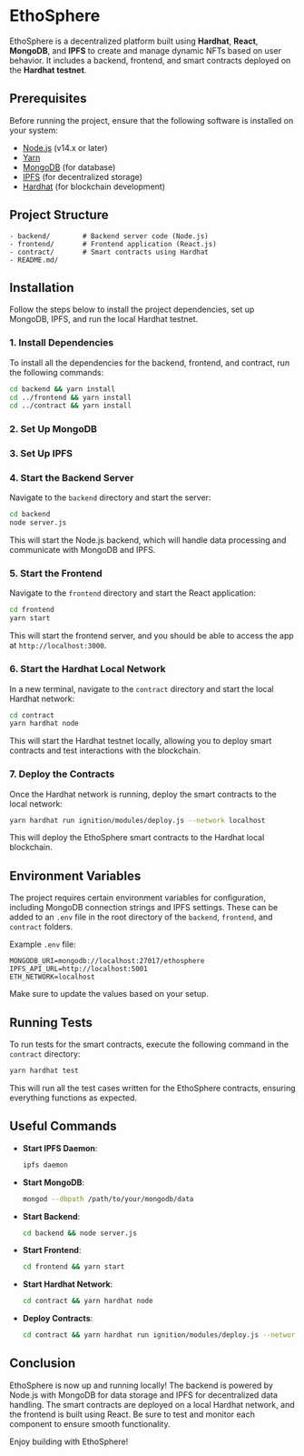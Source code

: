 # EthoSphere

EthoSphere is a decentralized platform built using **Hardhat**, **React**, **MongoDB**, and **IPFS** to create and manage dynamic NFTs based on user behavior. It includes a backend, frontend, and smart contracts deployed on the **Hardhat testnet**.

## Prerequisites

Before running the project, ensure that the following software is installed on your system:

- [Node.js](https://nodejs.org/en/download/) (v14.x or later)
- [Yarn](https://classic.yarnpkg.com/en/docs/install/)
- [MongoDB](https://www.mongodb.com/try/download/community) (for database)
- [IPFS](https://ipfs.io/docs/install/) (for decentralized storage)
- [Hardhat](https://hardhat.org/getting-started/) (for blockchain development)

## Project Structure

```
- backend/        # Backend server code (Node.js)
- frontend/       # Frontend application (React.js)
- contract/       # Smart contracts using Hardhat
- README.md/            
```

## Installation

Follow the steps below to install the project dependencies, set up MongoDB, IPFS, and run the local Hardhat testnet.

### 1. Install Dependencies

To install all the dependencies for the backend, frontend, and contract, run the following commands:

```bash
cd backend && yarn install
cd ../frontend && yarn install
cd ../contract && yarn install
```

### 2. Set Up MongoDB


### 3. Set Up IPFS


### 4. Start the Backend Server

Navigate to the `backend` directory and start the server:

```bash
cd backend
node server.js
```

This will start the Node.js backend, which will handle data processing and communicate with MongoDB and IPFS.

### 5. Start the Frontend

Navigate to the `frontend` directory and start the React application:

```bash
cd frontend
yarn start
```

This will start the frontend server, and you should be able to access the app at `http://localhost:3000`.

### 6. Start the Hardhat Local Network

In a new terminal, navigate to the `contract` directory and start the local Hardhat network:

```bash
cd contract
yarn hardhat node
```

This will start the Hardhat testnet locally, allowing you to deploy smart contracts and test interactions with the blockchain.

### 7. Deploy the Contracts

Once the Hardhat network is running, deploy the smart contracts to the local network:

```bash
yarn hardhat run ignition/modules/deploy.js --network localhost
```

This will deploy the EthoSphere smart contracts to the Hardhat local blockchain.

## Environment Variables

The project requires certain environment variables for configuration, including MongoDB connection strings and IPFS settings. These can be added to an `.env` file in the root directory of the `backend`, `frontend`, and `contract` folders.

Example `.env` file:

```
MONGODB_URI=mongodb://localhost:27017/ethosphere
IPFS_API_URL=http://localhost:5001
ETH_NETWORK=localhost
```

Make sure to update the values based on your setup.

## Running Tests

To run tests for the smart contracts, execute the following command in the `contract` directory:

```bash
yarn hardhat test
```

This will run all the test cases written for the EthoSphere contracts, ensuring everything functions as expected.

## Useful Commands

- **Start IPFS Daemon**:
  ```bash
  ipfs daemon
  ```

- **Start MongoDB**:
  ```bash
  mongod --dbpath /path/to/your/mongodb/data
  ```

- **Start Backend**:
  ```bash
  cd backend && node server.js
  ```

- **Start Frontend**:
  ```bash
  cd frontend && yarn start
  ```

- **Start Hardhat Network**:
  ```bash
  cd contract && yarn hardhat node
  ```

- **Deploy Contracts**:
  ```bash
  cd contract && yarn hardhat run ignition/modules/deploy.js --network localhost
  ```

## Conclusion

EthoSphere is now up and running locally! The backend is powered by Node.js with MongoDB for data storage and IPFS for decentralized data handling. The smart contracts are deployed on a local Hardhat network, and the frontend is built using React. Be sure to test and monitor each component to ensure smooth functionality.

Enjoy building with EthoSphere!
